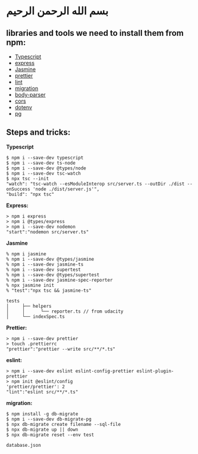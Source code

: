 # بسم الله الرحمن الرحيم

## libraries and tools we need to install them from npm:
- [Typescript](7)
- [express](4)
- [Jasmine](9)
- [prettier](3)
- [lint](4)
- [migration](4)
- [body-parser](2)
- [cors](3)
- [dotenv](3)
- [pg](2)

## Steps and tricks:

**Typescript**
```
$ npm i --save-dev typescript
$ npm i --save-dev ts-node
$ npm i --save-dev @types/node
$ npm i --save-dev tsc-watch
$ npx tsc --init
"watch": "tsc-watch --esModuleInterop src/server.ts --outDir ./dist --onSuccess 'node ./dist/server.js'",
"build": "npx tsc"
```

**Express:**
```
> npm i express
> npm i @types/express
> npm i --save-dev nodemon
"start":"nodemon src/server.ts"
```

**Jasmine**
```
% npm i jasmine  
% npm i --save-dev @types/jasmine
% npm i --save-dev jasmine-ts
% npm i --save-dev supertest
% npm i --save-dev @types/supertest
% npm i --save-dev jasmine-spec-reporter
% npx jasmine init
% "test":"npx tsc && jasmine-ts"

tests
│     ├── helpers
│     │      └── reporter.ts // from udacity
│     └── indexSpec.ts
```

**Prettier:**
```
> npm i --save-dev prettier
> touch .prettierrc
"prettier":"prettier --write src/**/*.ts"
```

**eslint:**
```
> npm i --save-dev eslint eslint-config-prettier eslint-plugin-prettier 
> npm init @eslint/config
'prettier/prettier': 2
"lint":"eslint src/**/*.ts"
```

**migration:**
```
$ npm install -g db-migrate
$ npm i --save-dev db-migrate-pg
$ npx db-migrate create filename --sql-file
$ npx db-migrate up || down
$ npx db-migrate reset --env test 
```
`database.json`
